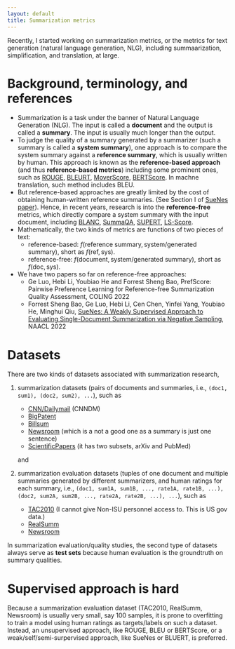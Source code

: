 ```yaml
---
layout: default
title: Summarization metrics
---
```


Recently, I started working on summarization metrics, or the metrics for text generation (natural language generation, NLG), including summaarization, simplification, and translation, at large. 

# Background, terminology, and references 
* Summarization is a task under the banner of Natural Language Generation (NLG). The input is called a __document__ and the output is called a __summary__. The input is usually much longer than the output. 
* To judge the quality of a summary generated by a summarizer (such a summary is called a __system summary__), one approach is to compare the system summary against a __reference summary__, which is usually written by human. This approach is known as the __reference-based approach__ (and thus __reference-based metrics__) including some prominent ones, such as [ROUGE](https://en.wikipedia.org/wiki/ROUGE_(metric)), [BLEURT](https://ai.googleblog.com/2020/05/evaluating-natural-language-generation.html), [MoverScore](https://github.com/AIPHES/emnlp19-moverscore), [BERTScore](https://github.com/Tiiiger/bert_score). In machne translation, such method includes BLEU.     
* But reference-based approaches are greatly limited by the cost of obtaining human-written reference summaries. (See Section I of [SueNes paper](https://openreview.net/pdf?id=rfGxaxhWr-5)). Hence, in recent years, research is into the __reference-free__ metrics, which directly compare a system summary with the input document, including [BLANC](https://github.com/PrimerAI/blanc), [SummaQA](https://github.com/ThomasScialom/summa-qa), [SUPERT](https://github.com/yg211/acl20-ref-free-eval), [LS-Score](https://github.com/whl97/LS-Score). 
* Mathematically, the two kinds of metrics are functions of two pieces of text: 
  * reference-based: $f(\text{reference summary}, \text{system/generated summary})$, short as $f(\text{ref}, \text{sys})$. 
  * reference-free: $f(\text{document}, \text{system/generated summary})$, short as $f(\text{doc}, \text{sys})$. 
* We have two papers so far on reference-free approaches: 
  * Ge Luo, Hebi Li, Youbiao He and Forrest Sheng Bao, PrefScore: Pairwise Preference Learning for Reference-free Summarization Quality Assessment, COLING 2022
  * Forrest Sheng Bao, Ge Luo, Hebi Li, Cen Chen, Yinfei Yang, Youbiao He, Minghui Qiu, [SueNes: A Weakly Supervised Approach to Evaluating Single-Document Summarization via Negative Sampling](https://aclanthology.org/2022.naacl-main.175/), NAACL 2022

# Datasets
There are two kinds of datasets associated with summarization research, 
1. summarization datasets (pairs of documents and summaries, i.e., `(doc1, sum1), (doc2, sum2), ...`), such as 
   * [CNN/Dailymail](https://www.tensorflow.org/datasets/catalog/cnn_dailymail) (CNNDM)
   * [BigPatent](https://www.tensorflow.org/datasets/catalog/big_patent)
   * [Billsum](https://www.tensorflow.org/datasets/catalog/billsum)
   * [Newsroom](https://www.tensorflow.org/datasets/catalog/newsroom) (which is a not a good one as a summary is just one sentence)
   * [ScientificPapers](https://www.tensorflow.org/datasets/catalog/scientific_papers) (it has two subsets, arXiv and PubMed)
   
   and 
2. summarization evaluation datasets (tuples of one document and multiple summaries generated by different summarizers, and human ratings for each summary, i.e., `(doc1, sum1A, sum1B, ..., rate1A, rate1B, ...), (doc2, sum2A, sum2B, ..., rate2A, rate2B, ...), ...`), such as 
   * [TAC2010](https://tac.nist.gov//2010/) (I cannot give Non-ISU personnel access to. This is US gov data.)
   * [RealSumm](https://github.com/neulab/REALSumm)
   * [Newsroom](https://github.com/lil-lab/newsroom/) 

In summarization evaluation/quality studies, the second type of datasets always serve as **test sets** because human evaluation is the groundtruth on summary qualities. 

# Supervised approach is hard 
Because a summarization evaluation dataset (TAC2010, RealSumm, Newsroom) is usually very small, say 100 samples, it is prone to overfitting to train a model using human ratings as targets/labels on such a dataset. Instead, an unsupervised approach, like ROUGE, BLEU or BERTScore, or a weak/self/semi-surpervised approach, like SueNes or BLUERT, is preferred. 
